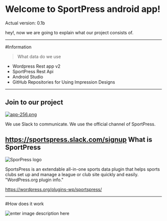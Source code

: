 # Welcome to SportPress android app!

Actual version: 0.1b



hey!, now we are going to explain what our project consists of.

----------


#Information

> What data do we use
- Wordpress Rest app v2
- SportPress Rest Api
- Android Studio
- GitHub Repositories for Using Impression Designs





----------


Join to our project
---------------------
[![app-256.png](https://s28.postimg.org/5w6ueej5p/app_256.png)](https://postimg.org/image/b7lqz4589/)

We use Slack to communicate.
We use the official channel of SportPress.

https://sportspress.slack.com/signup
What is SportPress
------
![SporPress logo](https://ps.w.org/sportspress/assets/icon-128x128.png)

SportsPress is an extendable all-in-one sports data plugin that helps sports clubs set up and manage a league or club site quickly and easily. "WordPress.org plugin info."

https://wordpress.org/plugins-wp/sportspress/

----------

#How does it work



![enter image description here](https://s24.postimg.org/51lwhejp1/Stack_Edit_Editor_Google_Chrome_08_02_2017_16.png "How does it work")

